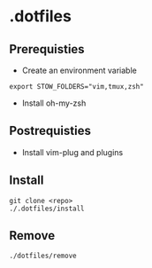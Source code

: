 # .dotfiles

## Prerequisties
- Create an environment variable
```
export STOW_FOLDERS="vim,tmux,zsh"
```
- Install oh-my-zsh

## Postrequisties
- Install vim-plug and plugins

## Install
```
git clone <repo>
./.dotfiles/install
```

## Remove
```
./dotfiles/remove
```
